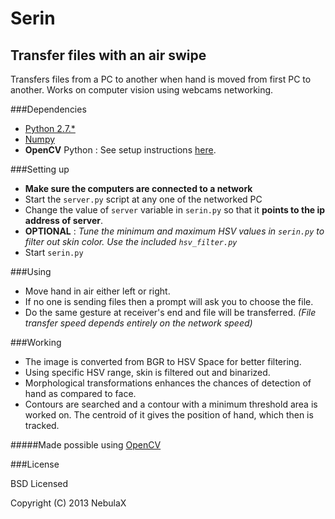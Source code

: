 Serin
=====
Transfer files with an air swipe
----------------------------

Transfers files from a PC to another when hand is moved from first PC to another.
Works on computer vision using webcams networking.

###Dependencies

* [Python 2.7.*](http://www.python.org)
* [Numpy](http://www.numpy.org)
* **OpenCV** Python : See setup instructions [here](https://opencv-python-tutroals.readthedocs.org/en/latest/py_tutorials/py_setup/py_table_of_contents_setup/py_table_of_contents_setup.html#table-of-content-setup).

###Setting up

* **Make sure the computers are connected to a network**
* Start the `server.py` script at any one of the networked PC
* Change the value of `server` variable in `serin.py` so that it **points to the ip address of server**.
* **OPTIONAL** : *Tune the minimum and maximum HSV values in `serin.py` to filter out skin color. Use the included `hsv_filter.py`*
* Start `serin.py`

###Using

* Move hand in air either left or right.
* If no one is sending files then a prompt will ask you to choose the file.
* Do the same gesture at receiver's end and file will be transferred.
*(File transfer speed depends entirely on the network speed)*

###Working

* The image is converted from BGR to HSV Space for better filtering.
* Using specific HSV range, skin is filtered out and binarized.
* Morphological transformations enhances the chances of detection of hand as compared to face.
* Contours are searched and a contour with a minimum threshold area is worked on. The centroid of it gives the position of hand, which then is tracked.

#####Made possible using [OpenCV](http://www.opencv.org)

###License

BSD Licensed

Copyright (C) 2013 NebulaX
